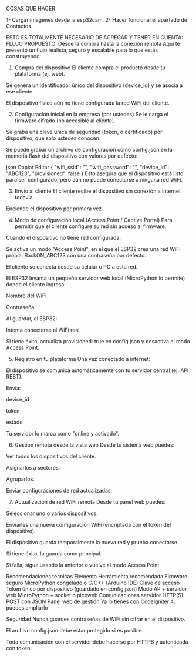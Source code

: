 COSAS QUE HACER

1- Cargar imagenes desde la esp32cam.
2- Hacer funcional el apartado de Contactos.


ESTO ES TOTALMENTE NECESARIO DE AGREGAR Y TENER EN CUENTA:
FLUJO PROPUESTO: Desde la compra hasta la conexión remota
Aquí te presento un flujo realista, seguro y escalable para lo que estás construyendo:

1. Compra del dispositivo
El cliente compra el producto desde tu plataforma (ej. web).

Se genera un identificador único del dispositivo (device_id) y se asocia a ese cliente.

El dispositivo físico aún no tiene configurada la red WiFi del cliente.

2. Configuración inicial en la empresa (por ustedes)
Se le carga el firmware cifrado (no accesible al cliente).

Se graba una clave única de seguridad (token, o certificado) por dispositivo, que solo ustedes conocen.

Se puede grabar un archivo de configuración como config.json en la memoria flash del dispositivo con valores por defecto:

json
Copiar
Editar
{
  "wifi_ssid": "",
  "wifi_password": "",
  "device_id": "ABC123",
  "provisioned": false
}
Esto asegura que el dispositivo está listo para ser configurado, pero aún no puede conectarse a ninguna red WiFi.

3. Envío al cliente
El cliente recibe el dispositivo sin conexión a internet todavía.

Enciende el dispositivo por primera vez.

4. Modo de configuración local (Access Point / Captive Portal)
Para permitir que el cliente configure su red sin acceso al firmware:

Cuando el dispositivo no tiene red configurada:

Se activa un modo "Access Point", en el que el ESP32 crea una red WiFi propia:
RackON_ABC123 con una contraseña por defecto.

El cliente se conecta desde su celular o PC a esta red.

El ESP32 levanta un pequeño servidor web local (MicroPython lo permite) donde el cliente ingresa:

Nombre del WiFi

Contraseña

Al guardar, el ESP32:

Intenta conectarse al WiFi real

Si tiene éxito, actualiza provisioned: true en config.json y desactiva el modo Access Point.

5. Registro en tu plataforma
Una vez conectado a internet:

El dispositivo se comunica automáticamente con tu servidor central (ej. API REST).

Envía:

device_id

token

estado

Tu servidor lo marca como "online y activado".

6. Gestión remota desde la vista web
Desde tu sistema web puedes:

Ver todos los dispositivos del cliente.

Asignarlos a sectores.

Agruparlos.

Enviar configuraciones de red actualizadas.

7. Actualización de red WiFi remota
Desde tu panel web puedes:

Seleccionar uno o varios dispositivos.

Enviarles una nueva configuración WiFi (encriptada con el token del dispositivo).

El dispositivo guarda temporalmente la nueva red y prueba conectarse.

Si tiene éxito, la guarda como principal.

Si falla, sigue usando la anterior o vuelve al modo Access Point.

Recomendaciones técnicas
Elemento	Herramienta recomendada
Firmware seguro	MicroPython congelado o C/C++ (Arduino IDE)
Clave de acceso	Token único por dispositivo (guardado en config.json)
Modo AP + servidor web	MicroPython + socket o picoweb
Comunicaciones servidor	HTTP(S) POST con JSON
Panel web de gestión	Ya lo tienes con CodeIgniter 4, puedes ampliarlo

Seguridad
Nunca guardes contraseñas de WiFi sin cifrar en el dispositivo.

El archivo config.json debe estar protegido si es posible.

Toda comunicación con el servidor debe hacerse por HTTPS y autenticada con token.
